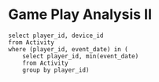 # Game Play Analysis II

```
select player_id, device_id
from Activity
where (player_id, event_date) in (
    select player_id, min(event_date)
    from Activity
    group by player_id)
```
